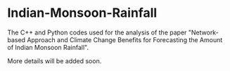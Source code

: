 # Indian-Monsoon-Rainfall
The C++ and Python codes used for the analysis of the paper "Network-based Approach and Climate Change Benefits for Forecasting the Amount of Indian Monsoon Rainfall".

More details will be added soon.
